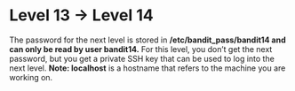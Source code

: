 # Level 13 -> Level 14
The password for the next level is stored in **/etc/bandit_pass/bandit14 and can only be read by user bandit14.**
For this level, you don’t get the next password, but you get a private SSH key that can be used to log into the next level.
**Note: localhost** is a hostname that refers to the machine you are working on.
